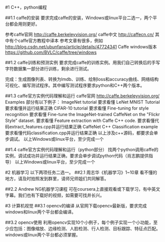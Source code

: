 #1 C++，python编程

##1.1 caffe的安装
要求完成caffe的安装，Windows或linux平台二选一，两个平台都会用则更好。

参考caffe官网 http://caffe.berkeleyvision.org/
caffe中文 http://caffecn.cn/  其中有个caffe官方教程中译本
参考文章有很多，例如 http://blog.csdn.net/ubunfans/article/details/47724341
Caffe windows版本  https://github.com/BVLC/caffe/tree/windows

##1.2 caffe训练和预测实例
要求完成caffe的训练实例。用我们自己转换后的手写字符数据集一部分进行训练，剩余进行测试。

完成：生成图像列表、转换为lmdb、训练、绘制loss和accuracy曲线、网络结构可视化、编写测试程序。其中编写测试程序要求python和C++两个版本。


##1.3 caffe官方实例代码理解和运行
caffe官网 http://caffe.berkeleyvision.org/
Examples 部分有以下例子：
ImageNet tutorial 要求看懂 LeNet MNIST Tutorial 要求看懂并运行结果正确
CIFAR-10 tutorial 要求看懂
Fine-tuning for style recognition 要求看懂
Fine-tune the ImageNet-trained CaffeNet on the "Flickr Style" dataset. 要求看懂
Feature extraction with Caffe C++ code.  要求看懂代码extract_features.cpp并运行结果正确
CaffeNet C++ Classification example 要求看懂代码classification.cpp并运行结果正确
以上涉及c++源码，都要求会单步调试。
以上Windows或linux平台，至少完成一个

##1.4 caffe官方实例代码理解和运行（python部分）
找两个python调用caffe的实例，调试成功并运行结果正确，要求会单步调试python代码（肖志鹏提供指导）
以上Windows或linux平台，至少完成一个

#2 机器学习
以下两项任务二选一。
##2.1 周志华《机器学习》1~10章
看不懂的地方，请及时拍照发到群里，请师兄师姐们共同解答。

##2.2 Andrew NG机器学习课程
可在coursera上直接观看或下载学习，有中英文字幕。我们也有下载好的视频，如需要可找井长兴。

#3 计算机视觉
##3.1 opencv的编译
从官网下载opencv最新版，要求完成windows和linux两个平台都会编译。

##3.2 opencv使用
利用opencv实现10个小例子，每个例子实现一个小功能，至少应包括：图像缩放、边缘检测、人脸检测、行人检测、目标跟踪、特征点匹配。
windows或linux两个平台都必须掌握。
